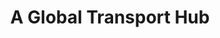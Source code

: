 ---
filetype: 'casestudy'
created: 2025-06-06
title: A Global Transport Hub
metatitle: TDC Open Data Portal Built with CKAN and PortalJS | Datopian
metaDescription: See how TDC used CKAN and PortalJS to launch a global open data portal—automating ingestion, standardizing SDMX metadata, and improving data access.
description: We helped the Transport Data Commons (TDC) transform fragmented transport and sustainability data into a unified, public-facing portal. Using CKAN and PortalJS, we built a user-friendly platform that standardizes metadata, automates data ingestion, and enables seamless access and collaboration across 30+ global organizations.
image: /static/img/showcases/2025-06-06-TDC/featured-image.jpg
images:
  ["/static/img/showcases/2025-06-06-TDC/image1.png","/static/img/showcases/2025-06-06-TDC/image2.png","/static/img/showcases/2025-06-06-TDC/image3.png","/static/img/showcases/2025-06-06-TDC/image4.png","/static/img/showcases/2025-06-06-TDC/image5.png"]
authors: ['williamlima']
keystats:
  [
    '30+ organizations/n sharing one shared portal',
    '100% custom frontend/n built entirely with PortalJS',
    '80% less manual work/n through automation and workflows',
  ]
problem:
  'Transport and sustainability data was scattered across disconnected systems—PDFs, spreadsheets, and portals with limited structure. There was no unified place to find consistent, high-quality datasets. Without shared metadata standards or clear contribution processes, organizations struggled to collaborate, often duplicating work. Analysts spent more time cleaning data than analyzing it.'
solution:
  'Datopian delivered a unified open data platform using CKAN for the backend and PortalJS for the frontend. We replaced the default UI with a custom, fully decoupled interface tailored to non-technical users. The platform includes automated data ingestion pipelines, SDMX-compliant metadata, rich search and filter tools, onboarding flows, and role-based publishing workflows—making data management and access faster, simpler, and more reliable.'
results:
  'TDC now operates a centralized, public data portal where 30+ organizations can contribute, manage, and explore datasets efficiently. The platform enables faster decision-making, reduces duplication, and supports international collaboration. Contributors follow structured publishing flows; users benefit from intuitive discovery tools. By standardizing data and simplifying workflows, the portal turns fragmented inputs into a shared, trusted resource.'
features:
  [
    ' - **Built for multi-organization publishing** – PortalJS is ideal for coalitions like TDC — enabling role-based access, contributor dashboards, and streamlined publishing across 30+ organizations.',
    'hexagonal',
    ' - **Supports structured metadata like SDMX** – TDC needed metadata aligned with SDMX standards. PortalJS made it easy to surface, search, and display structured datasets clearly.',
    'presentation-1',
    ' - **Turned disconnected data into a unified platform** – From scattered PDFs to a live, searchable portal — PortalJS helped TDC centralize transport and sustainability data in one public space.',
    'rocket',
    ' - **Frontend flexibility without backend changes** – All workflows — including dataset approval, visibility toggling, and publishing flows — were built on the frontend with no backend rewrites.',
    'repair-tools',
    ' - **Visual exploration through filters and maps** - Users can search by region, sector, or keyword — or use an interactive map to explore country-specific datasets.',
    'magnify',
    ' - **Custom contributor onboarding flow** - We built a guided onboarding experience tailored to TDC: helping users follow topics, join organizations, and start contributing with confidence.',
    'presentation-4',
  ]
quote:
  [
    'This isn’t just a frontend — it’s a public infrastructure for collaboration on transport data.',
    '/static/img/showcases/2025-06-06-TDC/logo.png',
    'Transport Data Commons',
  ]
portal:
  [
    'The Transport Data Commons Portal',
    'A clean, intuitive frontend built for contributors and analysts.',
    'https://portal.transport-data.org/'
  ]
table: false
longRead: false
faq: tdc
---